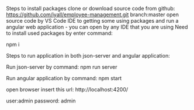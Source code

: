 
Steps to install packages
clone or download source code from github: https://github.com/iyall/employee-management.git branch:master
open source code by VS Code IDE to getting some using packages and run a angular web application - you can open by any IDE that you are using
Need to install used packages by enter command:

npm i

Steps to run application in both json-server and angular application:

Run json-server by command:
npm run server

Run angular application by command:
npm start

open browser insert this url:
http://localhost:4200/

user:admin
password: admin
